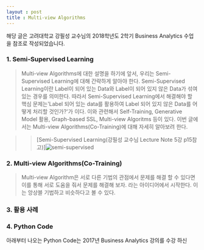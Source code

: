 ```yaml
---
layout : post
title : Multi-view Algorithms
---
```

해당 글은 고려대학교 강필성 교수님의 2018학년도 2학기 Business Analytics 수업을 참조로 작성되었습니다.

### 1. Semi-Supervised Learning
> Multi-view Algorithms에 대한 설명을 하기에 앞서, 우리는 Semi-Supervised Learning에 대해 간략하게 알아야 한다. Semi-Supervised Learning이란 Label이 되어 있는 Data와 Label이 되어 있지 않은 Data가 섞여 있는 경우를 의미한다. 따라서 Semi-Supervised Learning에서 해결해야 할 핵심 문제는'Label 되어 있는 data를 활용하여 Label 되어 있지 않은 Data를 어떻게 처리할 것인가?'가 이다. 이와 관련해서 Self-Training, Generative Model 활용, Graph-based SSL, Multi-view Algoritms 등이 있다. 이번 글에서는 Multi-view Algorithms(Co-Training)에 대해 자세히 알아보려 한다.
 
>> [Semi-Supervised Learning(강필성 교수님 Lecture Note 5강 p15참고)]![semi-supervised](https://user-images.githubusercontent.com/46133856/50424712-436b1880-08ac-11e9-8550-72c4dc4d9887.jpg)
 
### 2. Multi-view Algorithms(Co-Training)
> Multi-view Algorithm은 서로 다른 기법의 관점에서 문제를 해결 할 수 있다면 이를 통해 서로 도움을 줘서 문제를 해결해 보자. 라는 아이디어에서 시작한다. 이는 앙상블 기법하고 비슷하다고 볼 수 있다. 
 
### 3. 활용 사례



### 4. Python Code
 아래부터 나오는 Python Code는 2017년 Business Analytics 강의를 수강 하신 
